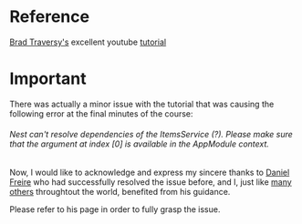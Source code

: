 <h1>Reference</h1>
<a href="https://www.traversymedia.com/">Brad Traversy's</a> excellent youtube <a href="https://www.youtube.com/watch?v=wqhNoDE6pb4">tutorial</a>


<h1>Important</h1>
There was actually a minor issue with the tutorial that was causing the following error at the final minutes of the course:

<h6><em>Nest can't resolve dependencies of the ItemsService (?). Please make sure that the argument at index [0] is available in the AppModule context.</em></h6>

Now, I would like to acknowledge and express my sincere thanks to 
<a href="https://github.com/DanielFryy/NestJS-Crash-Course-TraversyMediaTutorial">Daniel Freire</a> who had successfully resolved the issue before, and I, just like 
<a href="https://stackoverflow.com/questions/56870498/nest-cant-resolve-dependencies-of-the-itemsservice-please-make-sure-that-t">many others</a> throughtout the world, benefited from his guidance.

<p>Please refer to his page in order to fully grasp the issue.</p>

